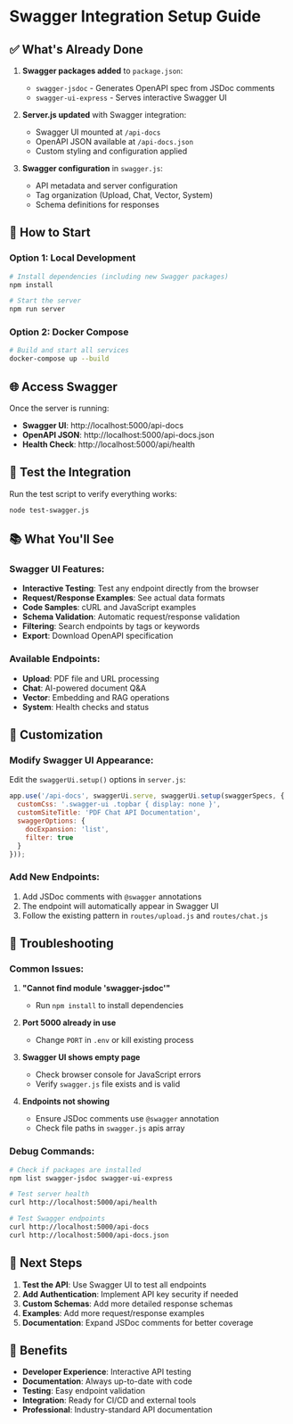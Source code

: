 # Swagger Integration Setup Guide

## ✅ What's Already Done

1. **Swagger packages added** to `package.json`:
   - `swagger-jsdoc` - Generates OpenAPI spec from JSDoc comments
   - `swagger-ui-express` - Serves interactive Swagger UI

2. **Server.js updated** with Swagger integration:
   - Swagger UI mounted at `/api-docs`
   - OpenAPI JSON available at `/api-docs.json`
   - Custom styling and configuration applied

3. **Swagger configuration** in `swagger.js`:
   - API metadata and server configuration
   - Tag organization (Upload, Chat, Vector, System)
   - Schema definitions for responses

## 🚀 How to Start

### Option 1: Local Development
```bash
# Install dependencies (including new Swagger packages)
npm install

# Start the server
npm run server
```

### Option 2: Docker Compose
```bash
# Build and start all services
docker-compose up --build
```

## 🌐 Access Swagger

Once the server is running:

- **Swagger UI**: http://localhost:5000/api-docs
- **OpenAPI JSON**: http://localhost:5000/api-docs.json
- **Health Check**: http://localhost:5000/api/health

## 🧪 Test the Integration

Run the test script to verify everything works:
```bash
node test-swagger.js
```

## 📚 What You'll See

### Swagger UI Features:
- **Interactive Testing**: Test any endpoint directly from the browser
- **Request/Response Examples**: See actual data formats
- **Code Samples**: cURL and JavaScript examples
- **Schema Validation**: Automatic request/response validation
- **Filtering**: Search endpoints by tags or keywords
- **Export**: Download OpenAPI specification

### Available Endpoints:
- **Upload**: PDF file and URL processing
- **Chat**: AI-powered document Q&A
- **Vector**: Embedding and RAG operations
- **System**: Health checks and status

## 🔧 Customization

### Modify Swagger UI Appearance:
Edit the `swaggerUi.setup()` options in `server.js`:
```javascript
app.use('/api-docs', swaggerUi.serve, swaggerUi.setup(swaggerSpecs, {
  customCss: '.swagger-ui .topbar { display: none }',
  customSiteTitle: 'PDF Chat API Documentation',
  swaggerOptions: {
    docExpansion: 'list',
    filter: true
  }
}));
```

### Add New Endpoints:
1. Add JSDoc comments with `@swagger` annotations
2. The endpoint will automatically appear in Swagger UI
3. Follow the existing pattern in `routes/upload.js` and `routes/chat.js`

## 🐛 Troubleshooting

### Common Issues:

1. **"Cannot find module 'swagger-jsdoc'"**
   - Run `npm install` to install dependencies

2. **Port 5000 already in use**
   - Change `PORT` in `.env` or kill existing process

3. **Swagger UI shows empty page**
   - Check browser console for JavaScript errors
   - Verify `swagger.js` file exists and is valid

4. **Endpoints not showing**
   - Ensure JSDoc comments use `@swagger` annotation
   - Check file paths in `swagger.js` apis array

### Debug Commands:
```bash
# Check if packages are installed
npm list swagger-jsdoc swagger-ui-express

# Test server health
curl http://localhost:5000/api/health

# Test Swagger endpoints
curl http://localhost:5000/api-docs
curl http://localhost:5000/api-docs.json
```

## 📖 Next Steps

1. **Test the API**: Use Swagger UI to test all endpoints
2. **Add Authentication**: Implement API key security if needed
3. **Custom Schemas**: Add more detailed response schemas
4. **Examples**: Add more request/response examples
5. **Documentation**: Expand JSDoc comments for better coverage

## 🎯 Benefits

- **Developer Experience**: Interactive API testing
- **Documentation**: Always up-to-date with code
- **Testing**: Easy endpoint validation
- **Integration**: Ready for CI/CD and external tools
- **Professional**: Industry-standard API documentation
